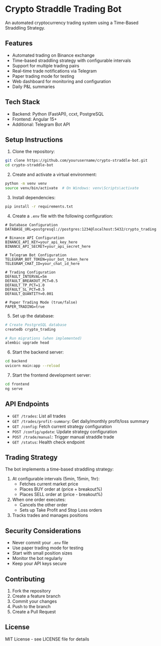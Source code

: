 # Crypto Straddle Trading Bot

An automated cryptocurrency trading system using a Time-Based Straddling Strategy.

## Features

- Automated trading on Binance exchange
- Time-based straddling strategy with configurable intervals
- Support for multiple trading pairs
- Real-time trade notifications via Telegram
- Paper trading mode for testing
- Web dashboard for monitoring and configuration
- Daily P&L summaries

## Tech Stack

- Backend: Python (FastAPI), ccxt, PostgreSQL
- Frontend: Angular 15+
- Additional: Telegram Bot API

## Setup Instructions

1. Clone the repository:

```bash
git clone https://github.com/yourusername/crypto-straddle-bot.git
cd crypto-straddle-bot
```

2. Create and activate a virtual environment:

```bash
python -m venv venv
source venv/bin/activate  # On Windows: venv\Scripts\activate
```

3. Install dependencies:

```bash
pip install -r requirements.txt
```

4. Create a `.env` file with the following configuration:

```env
# Database Configuration
DATABASE_URL=postgresql://postgres:1234@localhost:5432/crypto_trading

# Binance API Configuration
BINANCE_API_KEY=your_api_key_here
BINANCE_API_SECRET=your_api_secret_here

# Telegram Bot Configuration
TELEGRAM_BOT_TOKEN=your_bot_token_here
TELEGRAM_CHAT_ID=your_chat_id_here

# Trading Configuration
DEFAULT_INTERVAL=5m
DEFAULT_BREAKOUT_PCT=0.5
DEFAULT_TP_PCT=1.0
DEFAULT_SL_PCT=0.5
DEFAULT_QUANTITY=0.001

# Paper Trading Mode (true/false)
PAPER_TRADING=true
```

5. Set up the database:

```bash
# Create PostgreSQL database
createdb crypto_trading

# Run migrations (when implemented)
alembic upgrade head
```

6. Start the backend server:

```bash
cd backend
uvicorn main:app --reload
```

7. Start the frontend development server:

```bash
cd frontend
ng serve
```

## API Endpoints

- `GET /trades`: List all trades
- `GET /trades/profit-summary`: Get daily/monthly profit/loss summary
- `GET /config`: Fetch current strategy configuration
- `POST /config/update`: Update strategy configuration
- `POST /trade/manual`: Trigger manual straddle trade
- `GET /status`: Health check endpoint

## Trading Strategy

The bot implements a time-based straddling strategy:

1. At configurable intervals (5min, 15min, 1hr):
   - Fetches current market price
   - Places BUY order at (price + breakout%)
   - Places SELL order at (price - breakout%)
2. When one order executes:
   - Cancels the other order
   - Sets up Take Profit and Stop Loss orders
3. Tracks trades and manages positions

## Security Considerations

- Never commit your `.env` file
- Use paper trading mode for testing
- Start with small position sizes
- Monitor the bot regularly
- Keep your API keys secure

## Contributing

1. Fork the repository
2. Create a feature branch
3. Commit your changes
4. Push to the branch
5. Create a Pull Request

## License

MIT License - see LICENSE file for details
